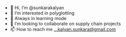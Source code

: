 - 👋 Hi, I’m @sunkarakalyan
- 👀 I’m interested in polyglotting
- 🌱 Always in learning mode
- 💞️ I’m looking to collaborate on supply chain projects
- 📫 How to reach me ...kalyan.sunkara@gmail.com

<!---
sunkarakalyan/sunkarakalyan is a ✨ special ✨ repository because its `README.md` (this file) appears on your GitHub profile.
You can click the Preview link to take a look at your changes.
--->
